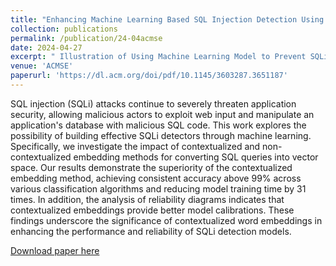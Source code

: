 ```yaml
---
title: "Enhancing Machine Learning Based SQL Injection Detection Using Contextualized Word Embedding"
collection: publications
permalink: /publication/24-04acmse
date: 2024-04-27
excerpt: " Illustration of Using Machine Learning Model to Prevent SQLi Attacks<br/><img src='/images/acmse2024.png'>"
venue: 'ACMSE'
paperurl: 'https://dl.acm.org/doi/pdf/10.1145/3603287.3651187'
---
```


SQL injection (SQLi) attacks continue to severely threaten application security, allowing malicious actors to exploit web input and manipulate an application's database with malicious SQL code. This work explores the possibility of building effective SQLi detectors through machine learning. Specifically, we investigate the impact of contextualized and non-contextualized embedding methods for converting SQL queries into vector space. Our results demonstrate the superiority of the contextualized embedding method, achieving consistent accuracy above 99% across various classification algorithms and reducing model training time by 31 times. In addition, the analysis of reliability diagrams indicates that contextualized embeddings provide better model calibrations. These findings underscore the significance of contextualized word embeddings in enhancing the performance and reliability of SQLi detection models.

[Download paper here](http://bonianhan.github.io/files/acmse.pdf)